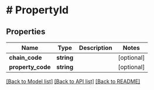# # PropertyId

## Properties

Name | Type | Description | Notes
------------ | ------------- | ------------- | -------------
**chain_code** | **string** |  | [optional] 
**property_code** | **string** |  | [optional] 

[[Back to Model list]](../../README.md#documentation-for-models) [[Back to API list]](../../README.md#documentation-for-api-endpoints) [[Back to README]](../../README.md)


